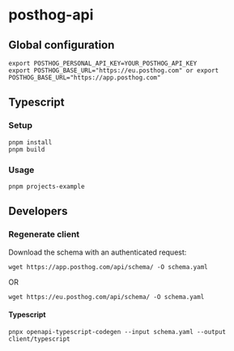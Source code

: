 # posthog-api

## Global configuration
```
export POSTHOG_PERSONAL_API_KEY=YOUR_POSTHOG_API_KEY
export POSTHOG_BASE_URL="https://eu.posthog.com" or export POSTHOG_BASE_URL="https://app.posthog.com"
```

## Typescript

### Setup
```
pnpm install
pnpm build
```

### Usage
```
pnpm projects-example
```

## Developers

### Regenerate client
Download the schema with an authenticated request:
```
wget https://app.posthog.com/api/schema/ -O schema.yaml
```

OR

```
wget https://eu.posthog.com/api/schema/ -O schema.yaml
```

#### Typescript
```
pnpx openapi-typescript-codegen --input schema.yaml --output client/typescript
```
